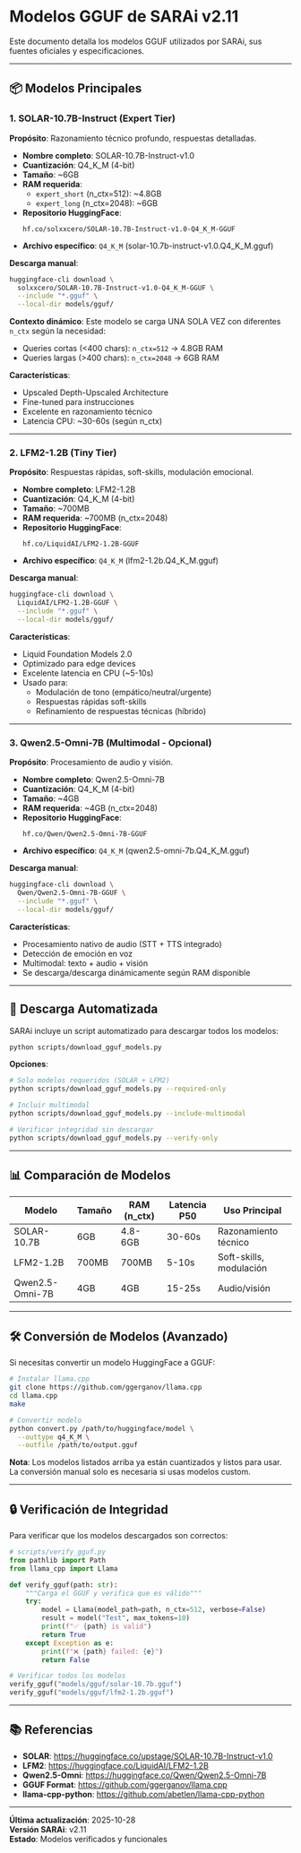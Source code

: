# Modelos GGUF de SARAi v2.11

Este documento detalla los modelos GGUF utilizados por SARAi, sus fuentes oficiales y especificaciones.

---

## 📦 Modelos Principales

### 1. SOLAR-10.7B-Instruct (Expert Tier)

**Propósito**: Razonamiento técnico profundo, respuestas detalladas.

- **Nombre completo**: SOLAR-10.7B-Instruct-v1.0
- **Cuantización**: Q4_K_M (4-bit)
- **Tamaño**: ~6GB
- **RAM requerida**: 
  - `expert_short` (n_ctx=512): ~4.8GB
  - `expert_long` (n_ctx=2048): ~6GB
- **Repositorio HuggingFace**: 
  ```
  hf.co/solxxcero/SOLAR-10.7B-Instruct-v1.0-Q4_K_M-GGUF
  ```
- **Archivo específico**: `Q4_K_M` (solar-10.7b-instruct-v1.0.Q4_K_M.gguf)

**Descarga manual**:
```bash
huggingface-cli download \
  solxxcero/SOLAR-10.7B-Instruct-v1.0-Q4_K_M-GGUF \
  --include "*.gguf" \
  --local-dir models/gguf/
```

**Contexto dinámico**: Este modelo se carga UNA SOLA VEZ con diferentes `n_ctx` según la necesidad:
- Queries cortas (<400 chars): `n_ctx=512` → 4.8GB RAM
- Queries largas (>400 chars): `n_ctx=2048` → 6GB RAM

**Características**:
- Upscaled Depth-Upscaled Architecture
- Fine-tuned para instrucciones
- Excelente en razonamiento técnico
- Latencia CPU: ~30-60s (según n_ctx)

---

### 2. LFM2-1.2B (Tiny Tier)

**Propósito**: Respuestas rápidas, soft-skills, modulación emocional.

- **Nombre completo**: LFM2-1.2B
- **Cuantización**: Q4_K_M (4-bit)
- **Tamaño**: ~700MB
- **RAM requerida**: ~700MB (n_ctx=2048)
- **Repositorio HuggingFace**: 
  ```
  hf.co/LiquidAI/LFM2-1.2B-GGUF
  ```
- **Archivo específico**: `Q4_K_M` (lfm2-1.2b.Q4_K_M.gguf)

**Descarga manual**:
```bash
huggingface-cli download \
  LiquidAI/LFM2-1.2B-GGUF \
  --include "*.gguf" \
  --local-dir models/gguf/
```

**Características**:
- Liquid Foundation Models 2.0
- Optimizado para edge devices
- Excelente latencia en CPU (~5-10s)
- Usado para:
  - Modulación de tono (empático/neutral/urgente)
  - Respuestas rápidas soft-skills
  - Refinamiento de respuestas técnicas (híbrido)

---

### 3. Qwen2.5-Omni-7B (Multimodal - Opcional)

**Propósito**: Procesamiento de audio y visión.

- **Nombre completo**: Qwen2.5-Omni-7B
- **Cuantización**: Q4_K_M (4-bit)
- **Tamaño**: ~4GB
- **RAM requerida**: ~4GB (n_ctx=2048)
- **Repositorio HuggingFace**: 
  ```
  hf.co/Qwen/Qwen2.5-Omni-7B-GGUF
  ```
- **Archivo específico**: `Q4_K_M` (qwen2.5-omni-7b.Q4_K_M.gguf)

**Descarga manual**:
```bash
huggingface-cli download \
  Qwen/Qwen2.5-Omni-7B-GGUF \
  --include "*.gguf" \
  --local-dir models/gguf/
```

**Características**:
- Procesamiento nativo de audio (STT + TTS integrado)
- Detección de emoción en voz
- Multimodal: texto + audio + visión
- Se descarga/descarga dinámicamente según RAM disponible

---

## 🔧 Descarga Automatizada

SARAi incluye un script automatizado para descargar todos los modelos:

```bash
python scripts/download_gguf_models.py
```

**Opciones**:
```bash
# Solo modelos requeridos (SOLAR + LFM2)
python scripts/download_gguf_models.py --required-only

# Incluir multimodal
python scripts/download_gguf_models.py --include-multimodal

# Verificar integridad sin descargar
python scripts/download_gguf_models.py --verify-only
```

---

## 📊 Comparación de Modelos

| Modelo | Tamaño | RAM (n_ctx) | Latencia P50 | Uso Principal |
|--------|--------|-------------|--------------|---------------|
| SOLAR-10.7B | 6GB | 4.8-6GB | 30-60s | Razonamiento técnico |
| LFM2-1.2B | 700MB | 700MB | 5-10s | Soft-skills, modulación |
| Qwen2.5-Omni-7B | 4GB | 4GB | 15-25s | Audio/visión |

---

## 🛠️ Conversión de Modelos (Avanzado)

Si necesitas convertir un modelo HuggingFace a GGUF:

```bash
# Instalar llama.cpp
git clone https://github.com/ggerganov/llama.cpp
cd llama.cpp
make

# Convertir modelo
python convert.py /path/to/huggingface/model \
  --outtype q4_K_M \
  --outfile /path/to/output.gguf
```

**Nota**: Los modelos listados arriba ya están cuantizados y listos para usar. La conversión manual solo es necesaria si usas modelos custom.

---

## 🔒 Verificación de Integridad

Para verificar que los modelos descargados son correctos:

```python
# scripts/verify_gguf.py
from pathlib import Path
from llama_cpp import Llama

def verify_gguf(path: str):
    """Carga el GGUF y verifica que es válido"""
    try:
        model = Llama(model_path=path, n_ctx=512, verbose=False)
        result = model("Test", max_tokens=10)
        print(f"✅ {path} is valid")
        return True
    except Exception as e:
        print(f"❌ {path} failed: {e}")
        return False

# Verificar todos los modelos
verify_gguf("models/gguf/solar-10.7b.gguf")
verify_gguf("models/gguf/lfm2-1.2b.gguf")
```

---

## 📚 Referencias

- **SOLAR**: https://huggingface.co/upstage/SOLAR-10.7B-Instruct-v1.0
- **LFM2**: https://huggingface.co/LiquidAI/LFM2-1.2B
- **Qwen2.5-Omni**: https://huggingface.co/Qwen/Qwen2.5-Omni-7B
- **GGUF Format**: https://github.com/ggerganov/llama.cpp
- **llama-cpp-python**: https://github.com/abetlen/llama-cpp-python

---

**Última actualización**: 2025-10-28  
**Versión SARAi**: v2.11  
**Estado**: Modelos verificados y funcionales
